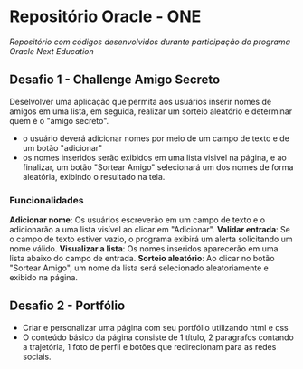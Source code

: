 # Repositório Oracle - ONE

*Repositório com códigos desenvolvidos durante participação do programa Oracle Next Education*

## Desafio 1 - Challenge Amigo Secreto
Deselvolver uma aplicação que permita aos usuários inserir nomes de amigos em uma lista, em seguida, realizar um sorteio aleatório e determinar quem é o "amigo secreto".
* o usuário deverá adicionar nomes por meio de um campo de texto e de um botão "adicionar"
* os nomes inseridos serão exibidos em uma lista visivel na página, e ao finalizar, um botão "Sortear Amigo" selecionará um dos nomes de forma aleatória, exibindo o resultado na tela.
### Funcionalidades
**Adicionar nome**: Os usuários escreverão em um campo de texto e o adicionarão a uma lista visível ao clicar em "Adicionar".
**Validar entrada**: Se o campo de texto estiver vazio, o programa exibirá um alerta solicitando um nome válido.
**Visualizar a lista**: Os nomes inseridos aparecerão em uma lista abaixo do campo de entrada.
**Sorteio aleatório**: Ao clicar no botão "Sortear Amigo", um nome da lista será selecionado aleatoriamente e exibido na página.

## Desafio 2 - Portfólio
* Criar e personalizar uma página com seu portfólio utilizando html e css
* O conteúdo básico da página consiste de 1 título, 2 paragrafos contando a trajetória, 1 foto de perfil e botões que redirecionam para as redes sociais.


